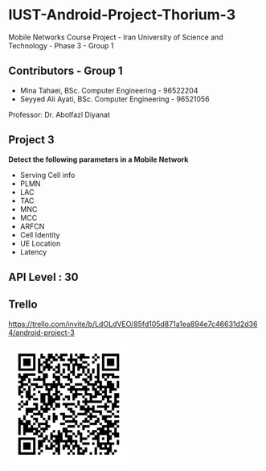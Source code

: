 # IUST-Android-Project-Thorium-3
Mobile Networks Course Project - Iran University of Science and Technology - Phase 3 - Group 1

## Contributors - Group 1
* Mina Tahaei, BSc. Computer Engineering - 96522204
* Seyyed Ali Ayati, BSc. Computer Engineering - 96521056

Professor: Dr. Abolfazl Diyanat


## Project 3
**Detect the following parameters in a Mobile Network**
* Serving Cell info
* PLMN
* LAC
* TAC
* MNC
* MCC
* ARFCN
* Cell Identity
* UE Location
* Latency

## API Level : 30

## Trello
https://trello.com/invite/b/LdOLdVEO/85fd105d871a1ea894e7c46631d2d364/android-project-3

<p>
    <img src="trello.png" width="240" height="240" />
</p>


